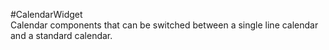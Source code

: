 #CalendarWidget  
Calendar components that can be switched between a single line calendar and a standard calendar.
